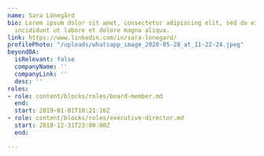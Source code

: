 ```yaml
---
name: Sara Lönegård
bio: Lorem ipsum dolor sit amet, consectetur adipiscing elit, sed do eiusmod tempor
  incididunt ut labore et dolore magna aliqua.
link: https://www.linkedin.com/in/sara-lonegard/
profilePhoto: "/uploads/whatsapp_image_2020-05-28_at_11-22-24.jpeg"
beyondDA:
  isRelevant: false
  companyName: ''
  companyLink: ''
  desc: ''
roles:
- role: content/blocks/roles/board-member.md
  end: 
  start: 2019-01-01T10:21:16Z
- role: content/blocks/roles/executive-director.md
  start: 2018-12-31T23:00:00Z
  end: 

---
```

